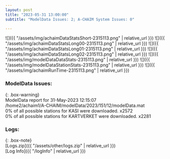 ```yaml
---
layout: post
title: "2023-05-31 13:00:00"
subtitle: "ModelData Issues: 2; A-CHAIM System Issues: 0"

---
```


![]({{ "/assets/img/achaimDataStatsShort-2315113.png" | relative_url }})
![]({{ "/assets/img/achaimDataStatsLong00-2315113.png" | relative_url }})
![]({{ "/assets/img/achaimDataStatsLong01-2315113.png" | relative_url }})
![]({{ "/assets/img/achaimDataStatsLong02-2315113.png" | relative_url }})
![]({{ "/assets/img/modelDataDataStats-2315113.png" | relative_url }})
![]({{ "/assets/img/modelDataStationStats-2315113.png" | relative_url }})
![]({{ "/assets/img/achaimRunTime-2315113.png" | relative_url }})


### ModelData Issues:  
  
{: .box-warning}  
 ModelData report for 31-May-2023 12:15:07   
 /home2/achaim1/A-CHAIM/modelData/2023/151/12/modelData.mat   
 0% of all possible stations for KASI were downloaded. x2572   
 0% of all possible stations for KARTVERKET were downloaded. x2281   
  


### Logs:  
  
{: .box-note}  
[Logs.zip]({{ "/assets/other/logs.zip" | relative_url }})  
[Log Info]({{ "/logInfo" | relative_url }})  
